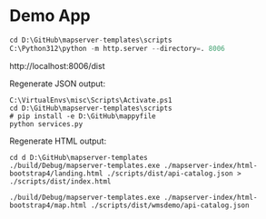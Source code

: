 # Demo App

```python
cd D:\GitHub\mapserver-templates\scripts
C:\Python312\python -m http.server --directory=. 8006
```

http://localhost:8006/dist

Regenerate JSON output:

```
C:\VirtualEnvs\misc\Scripts\Activate.ps1
cd D:\GitHub\mapserver-templates\scripts
# pip install -e D:\GitHub\mappyfile
python services.py
```

Regenerate HTML output:

```
cd d D:\GitHub\mapserver-templates
./build/Debug/mapserver-templates.exe ./mapserver-index/html-bootstrap4/landing.html ./scripts/dist/api-catalog.json > ./scripts/dist/index.html

./build/Debug/mapserver-templates.exe ./mapserver-index/html-bootstrap4/map.html ./scripts/dist/wmsdemo/api-catalog.json

```